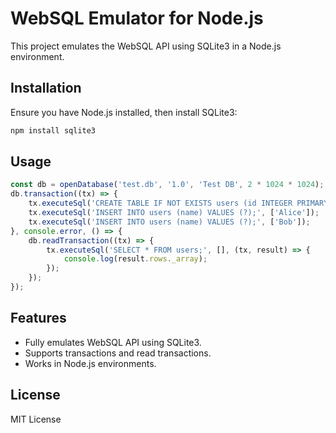 # WebSQL Emulator for Node.js

This project emulates the WebSQL API using SQLite3 in a Node.js environment.

## Installation

Ensure you have Node.js installed, then install SQLite3:

```sh
npm install sqlite3
```

## Usage

```javascript
const db = openDatabase('test.db', '1.0', 'Test DB', 2 * 1024 * 1024);
db.transaction((tx) => {
    tx.executeSql('CREATE TABLE IF NOT EXISTS users (id INTEGER PRIMARY KEY, name TEXT);');
    tx.executeSql('INSERT INTO users (name) VALUES (?);', ['Alice']);
    tx.executeSql('INSERT INTO users (name) VALUES (?);', ['Bob']);
}, console.error, () => {
    db.readTransaction((tx) => {
        tx.executeSql('SELECT * FROM users;', [], (tx, result) => {
            console.log(result.rows._array);
        });
    });
});
```

## Features
- Fully emulates WebSQL API using SQLite3.
- Supports transactions and read transactions.
- Works in Node.js environments.

## License
MIT License
